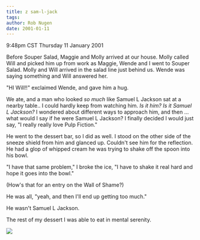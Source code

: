 ```yaml
---
title: z sam-l-jack
tags: 
author: Rob Nugen
date: 2001-01-11
---
```


<title>Samuel L Jackson?  here in Houston?</title>
<p class=date>9:48pm CST Thursday 11 January 2001</p>

<p>Before Souper Salad, Maggie and Molly arrived at our house.  Molly
called Will and picked him up from work as Maggie, Wende and I went to
Souper Salad.  Molly and Will arrived in the salad line just behind
us.  Wende was saying something and Will answered her.</p>

<p>"HI Will!!" exclaimed Wende, and gave him a hug.</p>

<p>We ate, and a man who looked <em>so much</em> like Samuel L Jackson
sat at a nearby table.. I could hardly keep from watching him.  <em>Is
it him?  Is it Samuel L Jackson?</em> I wondered about different ways
to approach him, and then ... what would I say if he were Samuel L
Jackson?  I finally decided I would just say, "I really really love
Pulp Fiction."</p>

<p>He went to the dessert bar, so I did as well.  I stood on the other
side of the sneeze shield from him and glanced up.  Couldn't see him
for the reflection.  He had a glop of whipped cream he was trying to
shake off the spoon into his bowl.</p>

<p>"I have that same problem," I broke the ice, "I have to shake it
real hard and hope it goes into the bowl."</p>

<p>(How's that for an entry on the Wall of Shame?)</p>

<p>He was all, "yeah, and then I'll end up getting too much."</p>

<p>He wasn't Samuel L Jackson.</p>

<p>The rest of my dessert I was able to eat in mental serenity.</p>

<p><img src='/images/rob/wL-ROB.gif'/></p>

